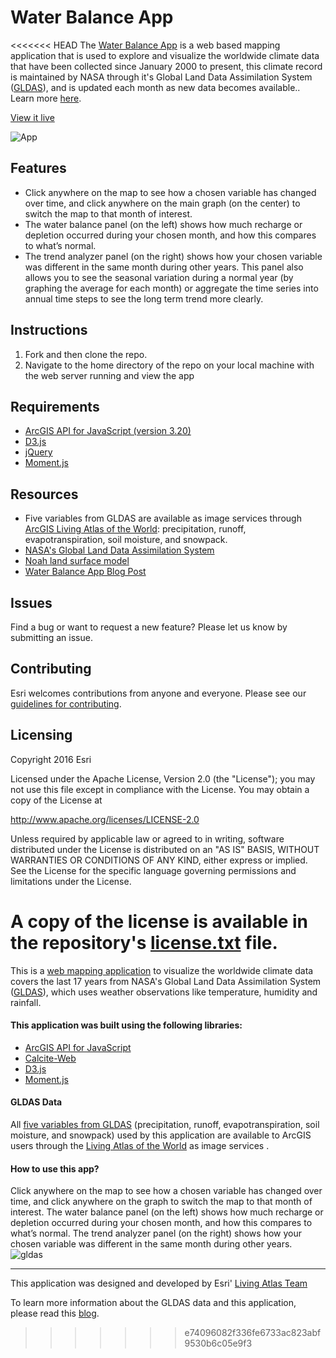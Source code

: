 # Water Balance App

<<<<<<< HEAD
The [Water Balance App](https://livingatlasdev.arcgis.com/waterbalance/) is a web based mapping application that is used to explore and visualize the worldwide climate data that have been collected since January 2000 to present, this climate record is maintained by NASA through it's Global Land Data Assimilation System ([GLDAS](https://ldas.gsfc.nasa.gov/)), and is updated each month as new data becomes available.. Learn more [here](https://blogs.esri.com/esri/arcgis/2017/09/25/explore-climate-trends-with-the-water-balance-app/).

[View it live](https://livingatlasdev.arcgis.com/waterbalance/)

![App](https://blogs.esri.com/esri/arcgis/files/2017/09/gldas.gif)

## Features
* Click anywhere on the map to see how a chosen variable has changed over time, and click anywhere on the main graph (on the center) to switch the map to that month of interest.
* The water balance panel (on the left) shows how much recharge or depletion occurred during your chosen month, and how this compares to what’s normal.
* The trend analyzer panel (on the right) shows how your chosen variable was different in the same month during other years. This panel also allows you to see the seasonal variation during a normal year (by graphing the average for each month) or aggregate the time series into annual time steps to see the long term trend more clearly.

## Instructions

1. Fork and then clone the repo. 
2. Navigate to the home directory of the repo on your local machine with the web server running and view the app

## Requirements

- [ArcGIS API for JavaScript (version 3.20)](https://developers.arcgis.com/javascript/index.html)
- [D3.js](https://d3js.org/)
- [jQuery](http://jquery.com/)
- [Moment.js](http://momentjs.com/)

## Resources

* Five variables from GLDAS are available as image services through [ArcGIS Living Atlas of the World](https://livingatlas.arcgis.com/en/#s=0&q=gldas): precipitation, runoff, evapotranspiration, soil moisture, and snowpack.
* [NASA's Global Land Data Assimilation System](https://ldas.gsfc.nasa.gov/)
* [Noah land surface model](https://www.jsg.utexas.edu/noah-mp)
* [Water Balance App Blog Post](https://blogs.esri.com/esri/arcgis/2017/09/25/explore-climate-trends-with-the-water-balance-app/)

## Issues

Find a bug or want to request a new feature?  Please let us know by submitting an issue.

## Contributing

Esri welcomes contributions from anyone and everyone. Please see our [guidelines for contributing](https://github.com/esri/contributing).

## Licensing
Copyright 2016 Esri

Licensed under the Apache License, Version 2.0 (the "License");
you may not use this file except in compliance with the License.
You may obtain a copy of the License at

   http://www.apache.org/licenses/LICENSE-2.0

Unless required by applicable law or agreed to in writing, software
distributed under the License is distributed on an "AS IS" BASIS,
WITHOUT WARRANTIES OR CONDITIONS OF ANY KIND, either express or implied.
See the License for the specific language governing permissions and
limitations under the License.

A copy of the license is available in the repository's [license.txt]( https://raw.github.com/Esri/quickstart-map-js/master/license.txt) file.
=======
This is a [web mapping application](https://livingatlasdev.arcgis.com/waterbalance/) to visualize the worldwide climate data covers the last 17 years from NASA's Global Land Data Assimilation System ([GLDAS](https://ldas.gsfc.nasa.gov/)), which uses weather observations like temperature, humidity and rainfall.

#### This application was built using the following libraries:
- [ArcGIS API for JavaScript](https://developers.arcgis.com/javascript/index.html)
- [Calcite-Web](http://esri.github.io/calcite-web/)
- [D3.js](https://d3js.org/)
- [Moment.js](http://momentjs.com/)

#### GLDAS Data
All [five variables from GLDAS](http://www.arcgis.com/home/group.html?id=f615932f60094044b4abca4597444b4c#overview) (precipitation, runoff, evapotranspiration, soil moisture, and snowpack) used by this application are available to ArcGIS users through the [Living Atlas of the World](https://livingatlas.arcgis.com/en/#s=0&q=gldas) as image services .

#### How to use this app?

Click anywhere on the map to see how a chosen variable has changed over time, and click anywhere on the graph to switch the map to that month of interest. The water balance panel (on the left) shows how much recharge or depletion occurred during your chosen month, and how this compares to what’s normal. The trend analyzer panel (on the right) shows how your chosen variable was different in the same month during other years.
![gldas](https://blogs.esri.com/esri/arcgis/files/2017/09/gldas.gif)

---

This application was designed and developed by Esri' [Living Atlas Team](https://livingatlas.arcgis.com/en/#s=0) 

To learn more information about the GLDAS data and this application, please read this [blog](https://blogs.esri.com/esri/arcgis/2017/09/25/explore-climate-trends-with-the-water-balance-app/).
>>>>>>> e74096082f336fe6733ac823abf9530b6c05e9f3
